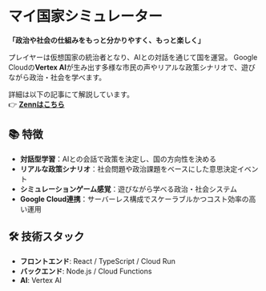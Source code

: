 # マイ国家シミュレーター

**「政治や社会の仕組みをもっと分かりやすく、もっと楽しく」**

プレイヤーは仮想国家の統治者となり、AIとの対話を通じて国を運営。
Google Cloudの**Vertex AI**が生み出す多様な市民の声やリアルな政策シナリオで、遊びながら政治・社会を学べます。

詳細は以下の記事にて解説しています。  
👉 **[Zennはこちら](https://example.com/blog/my-nation-simulator)**

## 📚 特徴
- **対話型学習**：AIとの会話で政策を決定し、国の方向性を決める
- **リアルな政策シナリオ**：社会問題や政治課題をベースにした意思決定イベント
- **シミュレーションゲーム感覚**：遊びながら学べる政治・社会システム
- **Google Cloud連携**：サーバーレス構成でスケーラブルかつコスト効率の高い運用

## 🛠 技術スタック
- **フロントエンド**: React / TypeScript / Cloud Run
- **バックエンド**: Node.js / Cloud Functions
- **AI**: Vertex AI
